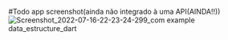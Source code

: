 #Todo app screenshot(ainda não integrado à uma API(AINDA!!))
![Screenshot_2022-07-16-22-23-24-299_com example data_estructure_dart](https://user-images.githubusercontent.com/54651622/179380274-2752fbe6-dbe3-498e-9a01-e443fc5bb4b4.jpg)
